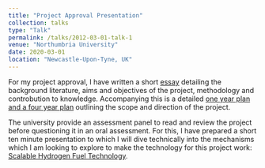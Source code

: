 ```yaml
---
title: "Project Approval Presentation"
collection: talks
type: "Talk"
permalink: /talks/2012-03-01-talk-1
venue: "Northumbria University"
date: 2020-03-01
location: "Newcastle-Upon-Tyne, UK"
---
```


For my project approval, I have written a short [essay](http://ewanmatheson.github.io/files/ProjectApproval.pdf) detailing the background literature, aims and objectives of the project, methodology and controbution to knowledge. Accompanying this is a detailed [one year plan and a four year plan](http://ewanmatheson.github.io/files/Projectplan.pdf) outlining the scope and direction of the project. 

The university provide an assessment panel to read and review the project before questioning it in an oral assessment. For this, I have prepared a short ten minute presentation to which I will dive technically into the mechanisms which I am looking to explore to make the technology for this project work: [Scalable Hydrogen Fuel Technology](https://1drv.ms/p/s!Ak89yQ7zi0fchbAI5y6NDyJOLKVgRw?e=6tgbJJ).